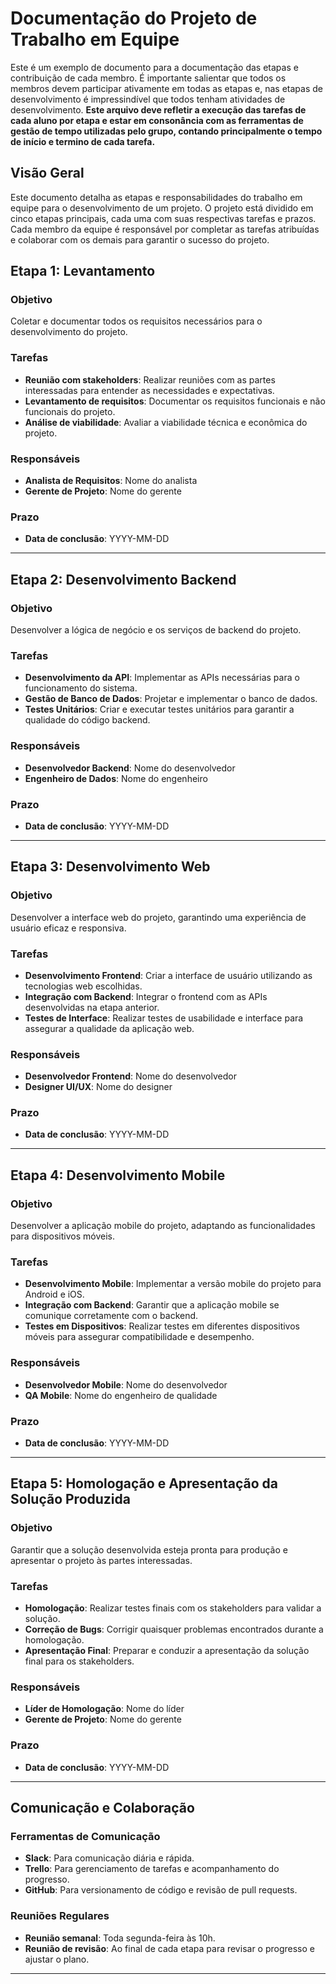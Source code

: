 # Documentação do Projeto de Trabalho em Equipe

Este é um exemplo de documento para a documentação das etapas e contribuição de cada membro. É importante salientar que todos os membros devem participar ativamente em todas as etapas e, nas etapas de desenvolvimento é impressindível que todos tenham atividades de desenvolvimento. <strong>Este arquivo deve refletir a execução das tarefas de cada aluno por etapa e estar em consonância com as ferramentas de gestão de tempo utilizadas pelo grupo, contando principalmente o tempo de início e termino de cada tarefa.</strong>

## Visão Geral

Este documento detalha as etapas e responsabilidades do trabalho em equipe para o desenvolvimento de um projeto. O projeto está dividido em cinco etapas principais, cada uma com suas respectivas tarefas e prazos. Cada membro da equipe é responsável por completar as tarefas atribuídas e colaborar com os demais para garantir o sucesso do projeto.

## Etapa 1: Levantamento

### Objetivo

Coletar e documentar todos os requisitos necessários para o desenvolvimento do projeto.

### Tarefas

- **Reunião com stakeholders**: Realizar reuniões com as partes interessadas para entender as necessidades e expectativas.
- **Levantamento de requisitos**: Documentar os requisitos funcionais e não funcionais do projeto.
- **Análise de viabilidade**: Avaliar a viabilidade técnica e econômica do projeto.

### Responsáveis

- **Analista de Requisitos**: Nome do analista
- **Gerente de Projeto**: Nome do gerente

### Prazo

- **Data de conclusão**: YYYY-MM-DD

---

## Etapa 2: Desenvolvimento Backend

### Objetivo

Desenvolver a lógica de negócio e os serviços de backend do projeto.

### Tarefas

- **Desenvolvimento da API**: Implementar as APIs necessárias para o funcionamento do sistema.
- **Gestão de Banco de Dados**: Projetar e implementar o banco de dados.
- **Testes Unitários**: Criar e executar testes unitários para garantir a qualidade do código backend.

### Responsáveis

- **Desenvolvedor Backend**: Nome do desenvolvedor
- **Engenheiro de Dados**: Nome do engenheiro

### Prazo

- **Data de conclusão**: YYYY-MM-DD

---

## Etapa 3: Desenvolvimento Web

### Objetivo

Desenvolver a interface web do projeto, garantindo uma experiência de usuário eficaz e responsiva.

### Tarefas

- **Desenvolvimento Frontend**: Criar a interface de usuário utilizando as tecnologias web escolhidas.
- **Integração com Backend**: Integrar o frontend com as APIs desenvolvidas na etapa anterior.
- **Testes de Interface**: Realizar testes de usabilidade e interface para assegurar a qualidade da aplicação web.

### Responsáveis

- **Desenvolvedor Frontend**: Nome do desenvolvedor
- **Designer UI/UX**: Nome do designer

### Prazo

- **Data de conclusão**: YYYY-MM-DD

---

## Etapa 4: Desenvolvimento Mobile

### Objetivo

Desenvolver a aplicação mobile do projeto, adaptando as funcionalidades para dispositivos móveis.

### Tarefas

- **Desenvolvimento Mobile**: Implementar a versão mobile do projeto para Android e iOS.
- **Integração com Backend**: Garantir que a aplicação mobile se comunique corretamente com o backend.
- **Testes em Dispositivos**: Realizar testes em diferentes dispositivos móveis para assegurar compatibilidade e desempenho.

### Responsáveis

- **Desenvolvedor Mobile**: Nome do desenvolvedor
- **QA Mobile**: Nome do engenheiro de qualidade

### Prazo

- **Data de conclusão**: YYYY-MM-DD

---

## Etapa 5: Homologação e Apresentação da Solução Produzida

### Objetivo

Garantir que a solução desenvolvida esteja pronta para produção e apresentar o projeto às partes interessadas.

### Tarefas

- **Homologação**: Realizar testes finais com os stakeholders para validar a solução.
- **Correção de Bugs**: Corrigir quaisquer problemas encontrados durante a homologação.
- **Apresentação Final**: Preparar e conduzir a apresentação da solução final para os stakeholders.

### Responsáveis

- **Líder de Homologação**: Nome do líder
- **Gerente de Projeto**: Nome do gerente

### Prazo

- **Data de conclusão**: YYYY-MM-DD

---

## Comunicação e Colaboração

### Ferramentas de Comunicação

- **Slack**: Para comunicação diária e rápida.
- **Trello**: Para gerenciamento de tarefas e acompanhamento do progresso.
- **GitHub**: Para versionamento de código e revisão de pull requests.

### Reuniões Regulares

- **Reunião semanal**: Toda segunda-feira às 10h.
- **Reunião de revisão**: Ao final de cada etapa para revisar o progresso e ajustar o plano.

---



